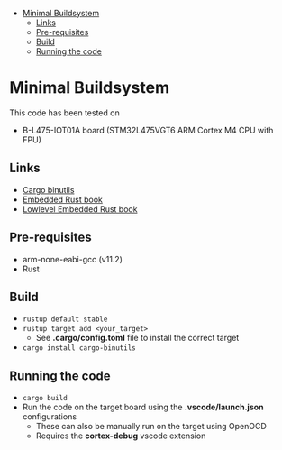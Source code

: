 - [Minimal Buildsystem](#minimal-buildsystem)
  - [Links](#links)
  - [Pre-requisites](#pre-requisites)
  - [Build](#build)
  - [Running the code](#running-the-code)

# Minimal Buildsystem

This code has been tested on

- B-L475-IOT01A board (STM32L475VGT6 ARM Cortex M4 CPU with FPU)

## Links

- [Cargo binutils](https://github.com/rust-embedded/cargo-binutils)
- [Embedded Rust book](https://doc.rust-lang.org/stable/embedded-book/)
- [Lowlevel Embedded Rust book](https://docs.rust-embedded.org/embedonomicon/)

## Pre-requisites

- arm-none-eabi-gcc (v11.2)
- Rust

## Build

- `rustup default stable`
- `rustup target add <your_target>`
  - See **.cargo/config.toml** file to install the correct target
- `cargo install cargo-binutils`

## Running the code

- `cargo build`
- Run the code on the target board using the **.vscode/launch.json** configurations
  - These can also be manually run on the target using OpenOCD
  - Requires the **cortex-debug** vscode extension
